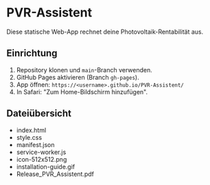# PVR-Assistent

Diese statische Web-App rechnet deine Photovoltaik-Rentabilität aus.

## Einrichtung

1. Repository klonen und `main`-Branch verwenden.
2. GitHub Pages aktivieren (Branch `gh-pages`).
3. App öffnen: `https://<username>.github.io/PVR-Assistent/`
4. In Safari: "Zum Home-Bildschirm hinzufügen".

## Dateiübersicht

- index.html
- style.css
- manifest.json
- service-worker.js
- icon-512x512.png
- installation-guide.gif
- Release_PVR_Assistent.pdf
